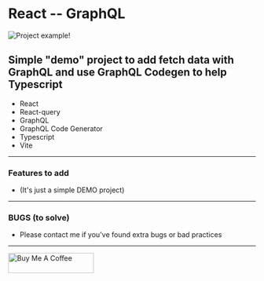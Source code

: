 # React -- GraphQL
![Project example!](/public/remixExample.png)
## Simple "demo" project to add fetch data with GraphQL and use GraphQL Codegen to help Typescript

- React
- React-query
- GraphQL
- GraphQL Code Generator
- Typescript
- Vite

---

### Features to add

- (It's just a simple DEMO project)

---

### BUGS (to solve)

- Please contact me if you've found extra bugs or bad practices

---

<a href="https://www.buymeacoffee.com/doddle" target="_blank"><img src="https://cdn.buymeacoffee.com/buttons/default-orange.png" alt="Buy Me A Coffee" height="41" width="174"></a>

